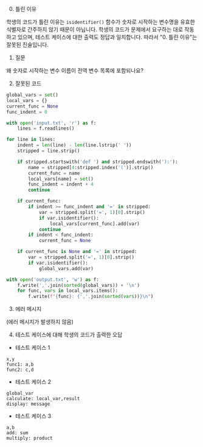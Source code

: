 0. 틀린 이유

학생의 코드가 틀린 이유는 `isidentifier()` 함수가 숫자로 시작하는 변수명을 유효한 식별자로 간주하지 않기 때문이 아닙니다. 학생의 코드가 문제에서 요구하는 대로 작동하고 있으며, 테스트 케이스에 대한 출력도 정답과 일치합니다. 따라서 "0. 틀린 이유"는 잘못된 진술입니다.

1. 질문

왜 숫자로 시작하는 변수 이름이 전역 변수 목록에 포함되나요?

2. 잘못된 코드

```python
global_vars = set()
local_vars = {}
current_func = None
func_indent = 0

with open('input.txt', 'r') as f:
    lines = f.readlines()

for line in lines:
    indent = len(line) - len(line.lstrip(' '))
    stripped = line.strip()

    if stripped.startswith('def ') and stripped.endswith('):'):
        name = stripped[4:stripped.index('(')].strip()
        current_func = name
        local_vars[name] = set()
        func_indent = indent + 4
        continue

    if current_func:
        if indent >= func_indent and '=' in stripped:
            var = stripped.split('=', 1)[0].strip()
            if var.isidentifier():
                local_vars[current_func].add(var)
            continue
        if indent < func_indent:
            current_func = None

    if current_func is None and '=' in stripped:
        var = stripped.split('=', 1)[0].strip()
        if var.isidentifier():
            global_vars.add(var)

with open('output.txt', 'w') as f:
    f.write(','.join(sorted(global_vars)) + '\n')
    for func, vars in local_vars.items():
        f.write(f"{func}: {','.join(sorted(vars))}\n")
```

3. 에러 메시지

(에러 메시지가 발생하지 않음)

4. 테스트 케이스에 대해 학생의 코드가 출력한 오답

- 테스트 케이스 1

```
x,y
func1: a,b
func2: c,d
```

- 테스트 케이스 2

```
global_var
calculate: local_var,result
display: message
```

- 테스트 케이스 3

```
a,b
add: sum
multiply: product
```